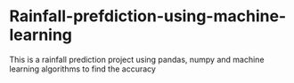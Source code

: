 # Rainfall-prefdiction-using-machine-learning
This is a rainfall prediction project using pandas, numpy and machine learning algorithms to find the accuracy
